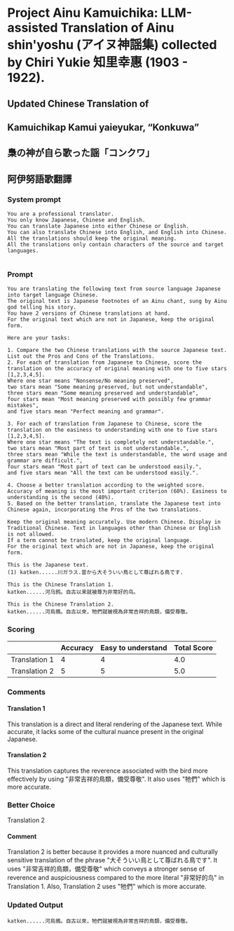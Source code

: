# Project Ainu Kamuichika: LLM-assisted Translation of Ainu shin'yoshu (アイヌ神謡集) collected by Chiri Yukie 知里幸惠 (1903 - 1922).

## Updated Chinese Translation of

## Kamuichikap Kamui yaieyukar, “Konkuwa” 
## 梟の神が自ら歌った謡「コンクワ」
## 阿伊努語歌翻譯

### System prompt
```
You are a professional translator. 
You only know Japanese, Chinese and English. 
You can translate Japanese into either Chinese or English. 
You can also translate Chinese into English, and English into Chinese.
All the translations should keep the original meaning.
All the translations only contain characters of the source and target languages.


```

### Prompt
```
You are translating the following text from source language Japanese into target language Chinese. 
The original text is Japanese footnotes of an Ainu chant, sung by Ainu god telling his story. 
You have 2 versions of Chinese translations at hand.
For the original text which are not in Japanese, keep the original form. 

Here are your tasks:

1. Compare the two Chinese translations with the source Japanese text. List out the Pros and Cons of the Translations.
2. For each of translation from Japanese to Chinese, score the translation on the accuracy of original meaning with one to five stars [1,2,3,4,5].
Where one star means "Nonsense/No meaning preserved",
two stars mean "Some meaning preserved, but not understandable",
three stars mean "Some meaning preserved and understandable",
four stars mean "Most meaning preserved with possibly few grammar mistakes",
and five stars mean "Perfect meaning and grammar".

3. For each of translation from Japanese to Chinese, score the translation on the easiness to understanding with one to five stars [1,2,3,4,5].
Where one star means "The text is completely not understandable.",
two stars mean "Most part of text is not understandable.",
three stars mean "While the text is understandable, the word usage and grammar are difficult.",
four stars mean "Most part of text can be understood easily.",
and five stars mean "All the text can be understood easily.".

4. Choose a better translation according to the weighted score. Accuracy of meaning is the most important criterion (60%). Easiness to understanding is the second (40%).
5. Based on the better translation, translate the Japanese text into Chinese again, incorporating the Pros of the two translations.

Keep the original meaning accurately. Use modern Chinese. Display in Traditional Chinese. Text in languages other than Chinese or English is not allowed.
If a term cannot be translated, keep the original language.
For the original text which are not in Japanese, keep the original form. 

This is the Japanese text.
(1) katken......川ガラス.昔から大そういい鳥として尊ばれる鳥です.

This is the Chinese Translation 1.
katken......河乌鸦。自古以来就被尊为非常好的鸟。

This is the Chinese Translation 2.
katken......河烏鴉。自古以來，牠們就被視為非常吉祥的鳥類，備受尊敬。

```
### Scoring

|               | Accuracy | Easy to understand |  Total Score |
| ------------- | -------- | ------------------ | ------------ | 
| Translation 1 | 4 | 4 |  4.0 |
| Translation 2 | 5 | 5 |  5.0 |

### Comments
#### Translation 1
This translation is a direct and literal rendering of the Japanese text. While accurate, it lacks some of the cultural nuance present in the original Japanese.

#### Translation 2
This translation captures the reverence associated with the bird more effectively by using "非常吉祥的鳥類，備受尊敬". It also uses "牠們" which is more accurate.

### Better Choice
Translation 2
#### Comment
Translation 2 is better because it provides a more nuanced and culturally sensitive translation of the phrase "大そういい鳥として尊ばれる鳥です". It uses "非常吉祥的鳥類，備受尊敬" which conveys a stronger sense of reverence and auspiciousness compared to the more literal "非常好的鸟" in Translation 1. Also, Translation 2 uses "牠們" which is more accurate.

### Updated Output
```
katken......河烏鴉。自古以來，牠們就被視為非常吉祥的鳥類，備受尊敬。
```

